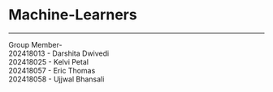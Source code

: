 # Machine-Learners
<hr>
Group Member-
<br>202418013 - Darshita Dwivedi
<br>202418025 - Kelvi Petal
<br>202418057 - Eric Thomas  
<br>202418058 - Ujjwal Bhansali  


